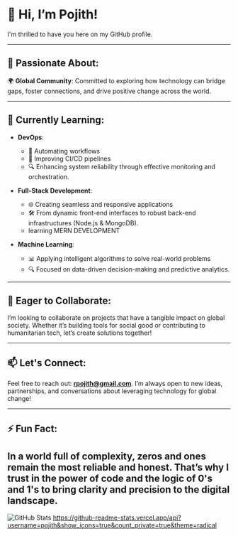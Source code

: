 # 👋 Hi, I’m **Pojith**! 
I'm thrilled to have you here on my GitHub profile. 

---

## 👀 Passionate About:
🌍 **Global Community**: Committed to exploring how technology can bridge gaps, foster connections, and drive positive change across the world. 

---

## 🌱 Currently Learning:
- **DevOps**: 
  - 🔄 Automating workflows 
  - 🚀 Improving CI/CD pipelines 
  - 🔍 Enhancing system reliability through effective monitoring and orchestration.

- **Full-Stack Development**: 
  - 🌐 Creating seamless and responsive applications 
  - 🛠️ From dynamic front-end interfaces to robust back-end infrastructures (Node.js & MongoDB).
  - learning MERN DEVELOPMENT

- **Machine Learning**: 
  - 📊 Applying intelligent algorithms to solve real-world problems 
  - 🔍 Focused on data-driven decision-making and predictive analytics.

---

## 💞 Eager to Collaborate:
I’m looking to collaborate on projects that have a tangible impact on global society. Whether it’s building tools for social good or contributing to humanitarian tech, let’s create solutions together!

---

## 📫 Let's Connect:
Feel free to reach out: **rpojith@gmail.com**. I’m always open to new ideas, partnerships, and conversations about leveraging technology for global change!

---

## ⚡ Fun Fact:
In a world full of complexity, zeros and ones remain the most reliable and honest. That’s why I trust in the power of code and the logic of 0's and 1's to bring clarity and precision to the digital landscape.
---

![GitHub Stats](https://github-readme-stats.vercel.app/api?username=pojith&theme=dark)
https://github-readme-stats.vercel.app/api?username=pojith&show_icons=true&count_private=true&theme=radical

